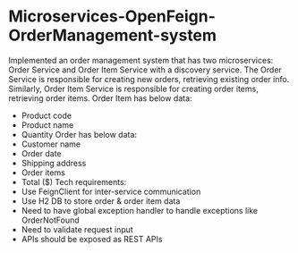 # Microservices-OpenFeign-OrderManagement-system

Implemented an order management system that has two microservices: Order Service and
Order Item Service with a discovery service. The Order Service is responsible for creating new orders, retrieving
existing order info. Similarly, Order Item Service is responsible for creating order items,
retrieving order items.
Order Item has below data:
- Product code
- Product name
- Quantity
Order has below data:
- Customer name
- Order date
- Shipping address
- Order items
- Total ($)
Tech requirements:
- Use FeignClient for inter-service communication
- Use H2 DB to store order & order item data
- Need to have global exception handler to handle exceptions like OrderNotFound
- Need to validate request input
- APIs should be exposed as REST APIs
